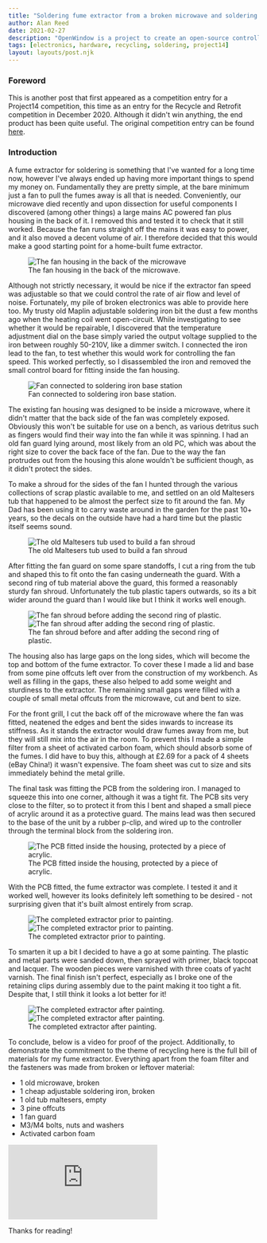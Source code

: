 ```yaml
---
title: "Soldering fume extractor from a broken microwave and soldering iron"
author: Alan Reed
date: 2021-02-27
description: "OpenWindow is a project to create an open-source controller for my car's electric windows. This post originally appeared as a Project14 competition entry, where it won a runner-up prize."
tags: [electronics, hardware, recycling, soldering, project14]
layout: layouts/post.njk
---
```


### Foreword

This is another post that first appeared as a competition entry for a Project14 competition, this time as an entry for the Recycle and Retrofit competition in December 2020. Although it didn't win anything, the end product has been quite useful. The original competition entry can be found [here](hhttps://www.element14.com/community/community/project14/recycleretrofit/blog/2020/12/09/soldering-fume-extractor-from-a-broken-microwave-and-soldering-iron).

### Introduction

A fume extractor for soldering is something that I've wanted for a long time now, however I've always ended up having more important things to spend my money on. Fundamentally they are pretty simple, at the bare minimum just a fan to pull the fumes away is all that is needed. Conveniently, our microwave died recently and upon dissection for useful components I discovered (among other things) a large mains AC powered fan plus housing in the back of it. I removed this and tested it to check that it still worked. Because the fan runs straight off the mains it was easy to power, and it also moved a decent volume of air. I therefore decided that this would make a good starting point for a home-built fume extractor.

<figure>
  <img src={{ date | formatImagePath: "fan_in_microwave.jpg" }} alt="The fan housing in the back of the microwave" >
  <figcaption>The fan housing in the back of the microwave.</figcaption>
</figure>

Although not strictly necessary, it would be nice if the extractor fan speed was adjustable so that we could control the rate of air flow and level of noise. Fortunately, my pile of broken electronics was able to provide here too. My trusty old Maplin adjustable soldering iron bit the dust a few months ago when the heating coil went open-circuit. While investigating to see whether it would be repairable, I discovered that the temperature adjustment dial on the base simply varied the output voltage supplied to the iron between roughly 50-210V, like a dimmer switch. I connected the iron lead to the fan, to test whether this would work for controlling the fan speed. This worked perfectly, so I disassembled the iron and removed the small control board for fitting inside the fan housing.

<figure>
  <img src={{ date | formatImagePath: "fan_with_iron_base.jpg" }} alt="Fan connected to soldering iron base station" >
  <figcaption>Fan connected to soldering iron base station.</figcaption>
</figure>

The existing fan housing was designed to be inside a microwave, where it didn't matter that the back side of the fan was completely exposed. Obviously this won't be suitable for use on a bench, as various detritus such as fingers would find their way into the fan while it was spinning. I had an old fan guard lying around, most likely from an old PC, which was about the right size to cover the back face of the fan. Due to the way the fan protrudes out from the housing this alone wouldn't be sufficient though, as it didn't protect the sides.

To make a shroud for the sides of the fan I hunted through the various collections of scrap plastic available to me, and settled on an old Maltesers tub that happened to be almost the perfect size to fit around the fan. My Dad has been using it to carry waste around in the garden for the past 10+ years, so the decals on the outside have had a hard time but the plastic itself seems sound.

<figure>
  <img src={{ date | formatImagePath: "maltesers_tub.jpg" }} alt="The old Maltesers tub used to build a fan shroud" >
  <figcaption>The old Maltesers tub used to build a fan shroud</figcaption>
</figure>

After fitting the fan guard on some spare standoffs, I cut a ring from the tub and shaped this to fit onto the fan casing underneath the guard. With a second ring of tub material above the guard, this formed a reasonably sturdy fan shroud. Unfortunately the tub plastic tapers outwards, so its a bit wider around the guard than I would like but I think it works well enough.

<figure>
  <div class="row">
    <div class="column">
      <img src={{ date | formatImagePath: "fan_shroud_before_ring.jpg" }} alt="The fan shroud before adding the second ring of plastic." >
    </div>
    <div class="column">
      <img src={{ date | formatImagePath: "fan_shroud_after_ring.jpg" }} alt="The fan shroud after adding the second ring of plastic." >
    </div>
  </div>
  <figcaption>The fan shroud before and after adding the second ring of plastic.</figcaption>
</figure>

The housing also has large gaps on the long sides, which will become the top and bottom of the fume extractor. To cover these I made a lid and base from some pine offcuts left over from the construction of my workbench. As well as filling in the gaps, these also helped to add some weight and sturdiness to the extractor. The remaining small gaps were filled with a couple of small metal offcuts from the microwave, cut and bent to size.

For the front grill, I cut the back off of the microwave where the fan was fitted, neatened the edges and bent the sides inwards to increase its stiffness. As it stands the extractor would draw fumes away from me, but they will still mix into the air in the room. To prevent this I made a simple filter from a sheet of activated carbon foam, which should absorb some of the fumes. I did have to buy this, although at £2.69 for a pack of 4 sheets (eBay China!) it wasn't expensive. The foam sheet was cut to size and sits immediately behind the metal grille.

The final task was fitting the PCB from the soldering iron. I managed to squeeze this into one corner, although it was a tight fit. The PCB sits very close to the filter, so to protect it from this I bent and shaped a small piece of acrylic around it as a protective guard. The mains lead was then secured to the base of the unit by a rubber p-clip, and wired up to the controller through the terminal block from the soldering iron.

<figure>
  <img src={{ date | formatImagePath: "pcb_inside_housing.jpg" }} alt="The PCB fitted inside the housing, protected by a piece of acrylic." >
  <figcaption>The PCB fitted inside the housing, protected by a piece of acrylic.</figcaption>
</figure>

With the PCB fitted, the fume extractor was complete. I tested it and it worked well, however its looks definitely left something to be desired - not surprising given that it's built almost entirely from scrap.

<figure>
  <div class="row">
    <div class="column">
      <img src={{ date | formatImagePath: "completed_pre_paint.jpg" }} alt="The completed extractor prior to painting." >
    </div>
    <div class="column">
      <img src={{ date | formatImagePath: "completed_pre_paint_2.jpg" }} alt="The completed extractor prior to painting." >
    </div>
  </div>
  <figcaption>The completed extractor prior to painting.</figcaption>
</figure>

To smarten it up a bit I decided to have a go at some painting. The plastic and metal parts were sanded down, then sprayed with primer, black topcoat and lacquer. The wooden pieces were varnished with three coats of yacht varnish. The final finish isn't perfect, especially as I broke one of the retaining clips during assembly due to the paint making it too tight a fit. Despite that, I still think it looks a lot better for it!

<figure>
  <div class="row">
    <div class="column">
      <img src={{ date | formatImagePath: "completed.jpg" }} alt="The completed extractor after painting." >
    </div>
    <div class="column">
      <img src={{ date | formatImagePath: "completed_2.jpg" }} alt="The completed extractor after painting." >
    </div>
  </div>
  <figcaption>The completed extractor after painting.</figcaption>
</figure>

To conclude, below is a video for proof of the project. Additionally, to demonstrate the commitment to the theme of recycling here is the full bill of materials for my fume extractor.  Everything apart from the foam filter and the fasteners was made from broken or leftover material:

- 1 old microwave, broken
- 1 cheap adjustable soldering iron, broken
- 1 old tub maltesers, empty
- 3 pine offcuts
- 1 fan guard
- M3/M4 bolts, nuts and washers
- Activated carbon foam

<div class="youtube-video-container">
  <iframe 
    src="https://www.youtube.com/embed/IINSIARceoE"
    frameborder="0" 
    allow="accelerometer; autoplay; clipboard-write; encrypted-media; gyroscope; picture-in-picture" 
    allowfullscreen>
  </iframe>
</div class="youtube-video-container">

Thanks for reading!
